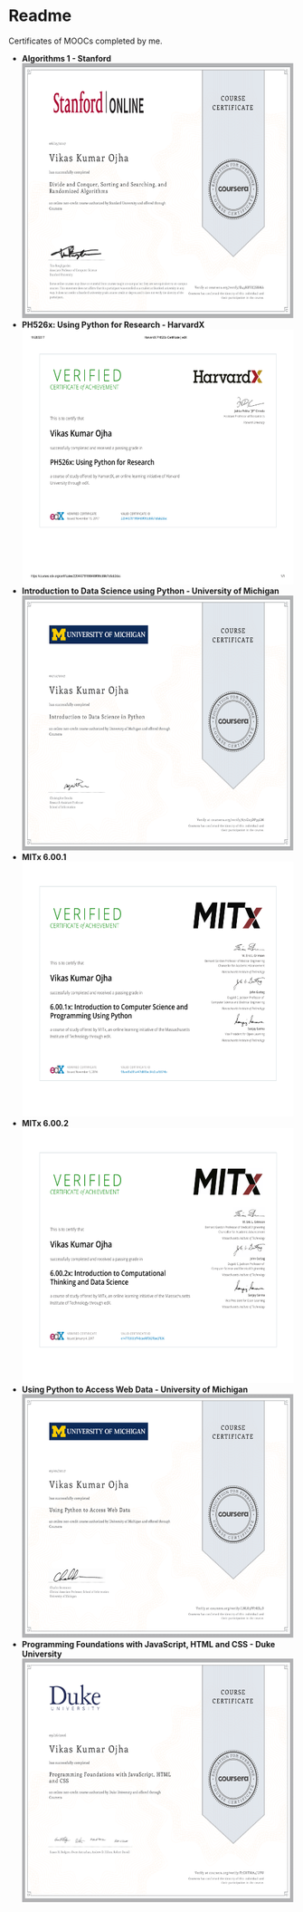 # Readme
Certificates of MOOCs completed by me. <br>
<ul>
<b>
<li> Algorithms 1 - Stanford <br>
<img src="/Algorithms 1- Stanford-1.png" width = "600" height= "450">

<li> PH526x: Using Python for Research - HarvardX <br>
<img src="/HarvardX PH526x Certificate _ edX-1.png" width = "600" height= "450">

<li> Introduction to Data Science using Python - University of Michigan <br>
<img src="/Introduction to Data Science using Python - Coursera-1.png" width = "600" height= "450">

<li> MITx 6.00.1 <br>
<img src="/MITx 6.00.1 Certificate-1.png" width = "600" height= "450">

<li> MITx 6.00.2 <br>
<img src="/MITx 6.00.2x Certificate _ edX-1.png" width = "600" height= "450">

<li> Using Python to Access Web Data - University of Michigan <br>
<img src="/Using Python to Access Web Data-1.png" width = "600" height= "430">

<li> Programming Foundations with JavaScript, HTML and CSS - Duke University<br>
<img src="Coursera-Foundation of Web Dev-1.png" width = "600" height= "430">

</ul>